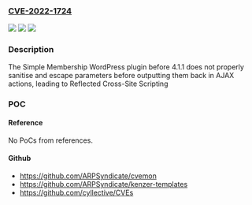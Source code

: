 ### [CVE-2022-1724](https://cve.mitre.org/cgi-bin/cvename.cgi?name=CVE-2022-1724)
![](https://img.shields.io/static/v1?label=Product&message=Simple%20Membership&color=blue)
![](https://img.shields.io/static/v1?label=Version&message=4.1.1%3C%204.1.1%20&color=brighgreen)
![](https://img.shields.io/static/v1?label=Vulnerability&message=CWE-79%20Cross-site%20Scripting%20(XSS)&color=brighgreen)

### Description

The Simple Membership WordPress plugin before 4.1.1 does not properly sanitise and escape parameters before outputting them back in AJAX actions, leading to Reflected Cross-Site Scripting

### POC

#### Reference
No PoCs from references.

#### Github
- https://github.com/ARPSyndicate/cvemon
- https://github.com/ARPSyndicate/kenzer-templates
- https://github.com/cyllective/CVEs

